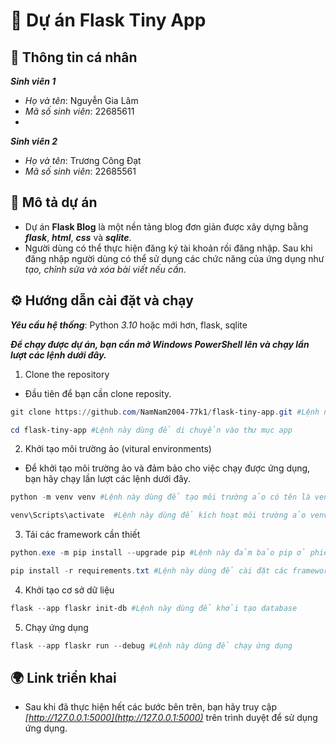 # 📌 Dự án Flask Tiny App

## 👤 Thông tin cá nhân
***Sinh viên 1***  
- *Họ và tên*: Nguyễn Gia Lâm 
- *Mã số sinh viên*: 22685611
- 
***Sinh viên 2***  
- *Họ và tên*: Trương Công Đạt
- *Mã số sinh viên*: 22685561
## 📝 Mô tả dự án  
- Dự án **Flask Blog** là một nền tảng blog đơn giản được xây dựng bằng ***flask***, ***html***, ***css*** và ***sqlite***.  
- Người dùng có thể thực hiện đăng ký tài khoản rồi đăng nhập. Sau khi đăng nhập người dùng có thể sử dụng các chức năng của ứng dụng như *tạo, chỉnh sửa và xóa bài viết nếu cần*.   

## ⚙️ Hướng dẫn cài đặt và chạy  
***Yêu cầu hệ thống***: Python *3.10* hoặc mới hơn, flask, sqlite  

 ***Để chạy được dự án, bạn cần mở **Windows PowerShell** lên và chạy lần lượt các lệnh dưới đây.***
1. Clone the repository
- Đầu tiên để bạn cần clone reposity.
```PowerShell
git clone https://github.com/NamNam2004-77k1/flask-tiny-app.git #Lệnh này dùng để clone repo 
```
```PowerShell
cd flask-tiny-app #Lệnh này dùng để di chuyển vào thư mục app
```
2. Khởi tạo môi trường ảo (vitural environments)
- Để khởi tạo môi trường ảo và đảm bảo cho việc chạy được ứng dụng, bạn hãy chạy lần lượt các lệnh dưới đây.
```PowerShell
python -m venv venv #Lệnh này dùng để tạo môi trường ảo có tên là venv
```
```PowerShell
venv\Scripts\activate  #Lệnh này dùng để kích hoạt môi trường ảo venv đã tạo
```
3. Tải các framework cần thiết
```PowerShell
python.exe -m pip install --upgrade pip #Lệnh này đảm bảo pip ở phiên bản mới nhất để tải được requirements.txt mà không gặp lỗi
```
```PowerShell
pip install -r requirements.txt #Lệnh này dùng để cài đặt các framework mà app sử dụng
```
4. Khởi tạo cơ sở dữ liệu
```PowerShell
flask --app flaskr init-db #Lệnh này dùng để khởi tạo database
```
5. Chạy ứng dụng 
```PowerShell
flask --app flaskr run --debug #Lệnh này dùng để chạy ứng dụng
```
  
## 🌍 Link triển khai  
- Sau khi đã thực hiện hết các bước bên trên, bạn hãy truy cập *[http://127.0.0.1:5000](http://127.0.0.1:5000)* trên trình duyệt để sử dụng ứng dụng.
